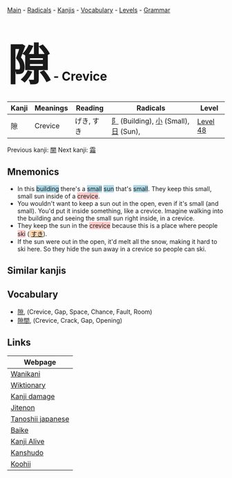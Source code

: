 <style> bigfont {font-size: 100px}</style>
[Main](../index.md) -
[Radicals](../radicals.md) -
[Kanjis](../kanjis.md) -
[Vocabulary](../vocabulary.md) -
[Levels](../levels.md) -
[Grammar](../grammar.md)
# <bigfont> 隙</bigfont> - Crevice 

| Kanji | Meanings | Reading | Radicals | Level |
| --- | --- | --- | --- | --- |
| 隙 | Crevice | げき, すき | [阝](../radicals/阝.md) (Building), [小](../radicals/小.md) (Small), [日](../radicals/日.md) (Sun),  | [Level 48](../levels/wk_level48.md) |

Previous kanji: [闇](闇.md) Next kanji: [霜](霜.md) 

## Mnemonics
 * In this <span style="background-color:#ADD8E6"> building</span> there's a <span style="background-color:#ADD8E6"> small</span> <span style="background-color:#ADD8E6"> sun</span> that's <span style="background-color:#ADD8E6"> small</span>. They keep this small, small sun inside of a <span style="background-color:#ffcccb"> crevice</span>.
* You wouldn't want to keep a sun out in the open, even if it's small (and small). You'd put it inside something, like a crevice. Imagine walking into the building and seeing the small sun right inside, in a crevice.
* They keep the sun in the <span style="background-color:#ffcccb"> crevice</span> because this is a place where people <span style="background-color:#ffcccb"> ski</span> (<span style="background-color:#fed8b1"> [すき](https://jisho.org/search/すき)</span>).
* If the sun were out in the open, it'd melt all the snow, making it hard to ski here. So they hide the sun away in a crevice so people can ski.


## Similar kanjis
 


## Vocabulary
 * [隙](../vocabulary/隙.md), (Crevice, Gap, Space, Chance, Fault, Room)
* [隙間](../vocabulary/隙.md), (Crevice, Crack, Gap, Opening)



## Links 

| Webpage |
| --- |
| [Wanikani          ](https://www.wanikani.com/kanji/隙) |
| [Wiktionary        ](https://en.wiktionary.org/wiki/隙) |
| [Kanji damage      ](http://www.kanjidamage.com/kanji/search?utf8=✓&q=隙) |
| [Jitenon           ](https://jitenon.com/kanji/隙) |
| [Tanoshii japanese ](https://www.tanoshiijapanese.com/dictionary/kanji.cfm?k=隙) |
| [Baike             ](https://baike.baidu.com/item/隙) |
| [Kanji Alive       ](https://app.kanjialive.com/隙) |
| [Kanshudo          ](https://www.kanshudo.com/searchmn?q=隙) |
| [Koohii            ](https://kanji.koohii.com/study/kanji/隙) |
